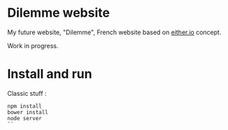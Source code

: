 # Dilemme website

My future website, "Dilemme", French website based on [either.io](http://either.io) concept.

Work in progress.

# Install and run

Classic stuff : 

```
npm install
bower install
node server
``